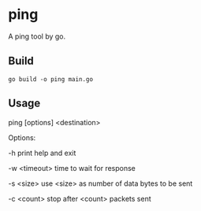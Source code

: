 # ping
A ping tool by go.

## Build
```shell
go build -o ping main.go
```

## Usage
ping [options] &lt;destination&gt;


Options:

-h              print help and exit

-w  &lt;timeout&gt; time to wait for response

-s  &lt;size&gt;	use &lt;size&gt; as number of data bytes to be sent

-c  &lt;count&gt;	stop after &lt;count&gt; packets sent

